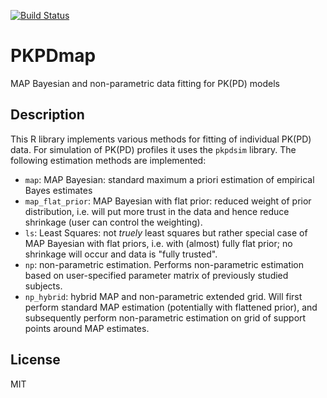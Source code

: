 [![Build Status](https://magnum.travis-ci.com/InsightRX/PKPDmap.svg?token=qfpEFBKKaHdzzMBZjxnk&branch=master)](https://magnum.travis-ci.com/InsightRX/PKPDmap)

# PKPDmap

MAP Bayesian and non-parametric data fitting for PK(PD) models

## Description

This R library implements various methods for fitting of individual PK(PD) data. For simulation of PK(PD) profiles it uses the `pkpdsim` library. The following estimation methods are implemented:

- `map`: MAP Bayesian: standard maximum a priori estimation of empirical Bayes estimates
- `map_flat_prior`: MAP Bayesian with flat prior: reduced weight of prior distribution, i.e. will put more trust in the data and hence reduce shrinkage (user can control the weighting).
- `ls`: Least Squares: not *truely* least squares but rather special case of MAP Bayesian with flat priors, i.e. with (almost) fully flat prior; no shrinkage will occur and data is "fully trusted".
- `np`: non-parametric estimation. Performs non-parametric estimation based on user-specified parameter matrix of previously studied subjects.
- `np_hybrid`: hybrid MAP and non-parametric extended grid. Will first perform standard MAP estimation (potentially with flattened prior), and subsequently perform non-parametric estimation on grid of support points around MAP estimates.

## License 

MIT